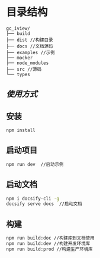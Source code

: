 # 目录结构

```tree
gc_iview/
├── build
├── dist //构建目录
├── docs //文档源码
├── examples //示例
├── mocker
├── node_modules
├── src //源码
└── types
```

## **_使用方式_**

## 安装

```bash
npm install
```

## 启动项目

```bash
npm run dev  //启动示例
```

## 启动文档

```bash
npm i docsify-cli -g
docsify serve docs  //启动文档
```

## 构建

```bash
npm run build:doc //构建库到文档使用
npm run build:dev //构建开发环境库
npm run build:prod //构建生产环境库
```
